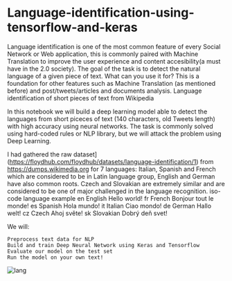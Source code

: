 # Language-identification-using-tensorflow-and-keras

Language identification is one of the most common feature of every Social Network or Web application, this is commonly paired with Machine Translation to improve the user experience and content accesibility(a must have in the 2.0 society). The goal of the task is to detect the natural language of a given piece of text. What can you use it for? This is a foundation for other features such as Machine Translation (as mentioned before) and post/tweets/articles and documents analysis.
Language identification of short pieces of text from Wikipedia

In this notebook we will build a deep learning model able to detect the languages from short piceces of text (140 characters, old Tweets length) with high accuracy using neural networks. The task is commonly solved using hard-coded rules or NLP library, but we will attack the problem using Deep Learning.

I had gathered the raw dataset](https://floydhub.com/floydhub/datasets/language-identification/1) from https://dumps.wikimedia.org for 7 languages: Italian, Spanish and French which are considered to be in Latin language group, English and German have also common roots. Czech and Slovakian are extremely similar and are considered to be one of major challenged in the language recognition.
iso-code 	language 	example
en 	English 	Hello world!
fr 	French 	Bonjour tout le monde!
es 	Spanish 	Hola mundo!
it 	Italian 	Ciao mondo!
de 	German 	Hallo welt!
cz 	Czech 	Ahoj světe!
sk 	Slovakian 	Dobrý deň svet!

We will:

    Preprocess text data for NLP
    Build and train Deep Neural Network using Keras and Tensorflow
    Evaluate our model on the test set
    Run the model on your own text!



![lang](https://user-images.githubusercontent.com/29462447/44868408-5d9f3c00-aca8-11e8-83ab-356496670bfd.png)

